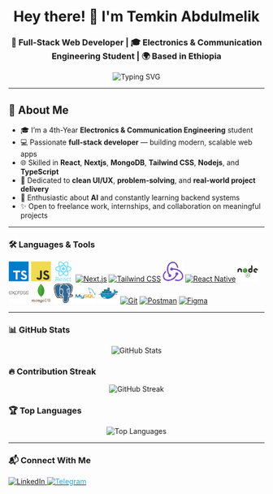 <!-- Profile Header -->
<h1 align="center">Hey there! 👋 I'm Temkin Abdulmelik</h1>
<h3 align="center">🚀 Full-Stack Web Developer | 🎓 Electronics & Communication Engineering Student | 🌍 Based in Ethiopia</h3>

<p align="center">
  <img src="https://readme-typing-svg.demolab.com?font=Fira+Code&weight=500&size=22&duration=3000&pause=1000&center=true&width=700&lines=Hi+I%27m+Temkin+Abdulmelik!;Full-Stack+Developer+%7C+React+%2F+Next.js+%2F+MongoDB;Problem+Solver+%26+AI+Enthusiast;Building+Clean+%26+Scalable+Web+Apps;Let%27s+Create+Something+Great+Together!" alt="Typing SVG" />
</p>

---

## 🧠 About Me

- 🎓 I’m a 4th-Year **Electronics & Communication Engineering** student  
- 💻 Passionate **full-stack developer** — building modern, scalable web apps  
- 🌐 Skilled in **React**, **Nextjs**, **MongoDB**, **Tailwind CSS**, **Nodejs**, and **TypeScript**  
- 🧩 Dedicated to **clean UI/UX**, **problem-solving**, and **real-world project delivery**  
- 🤖 Enthusiastic about **AI** and constantly learning backend systems  
- ✨ Open to freelance work, internships, and collaboration on meaningful projects  

---
### 🛠️ Languages & Tools  

<p align="left">
  <a href="https://www.typescriptlang.org/" target="_blank"><img src="https://raw.githubusercontent.com/devicons/devicon/master/icons/typescript/typescript-original.svg" alt="TypeScript" width="40" height="40"/></a>
  <a href="https://developer.mozilla.org/en-US/docs/Web/JavaScript" target="_blank"><img src="https://raw.githubusercontent.com/devicons/devicon/master/icons/javascript/javascript-original.svg" alt="JavaScript" width="40" height="40"/></a>
  <a href="https://reactjs.org/" target="_blank"><img src="https://raw.githubusercontent.com/devicons/devicon/master/icons/react/react-original-wordmark.svg" alt="React" width="40" height="40"/></a>
  <a href="https://nextjs.org/" target="_blank"><img src="https://cdn.worldvectorlogo.com/logos/nextjs-2.svg" alt="Next.js" width="40" height="40"/></a>
  <a href="https://tailwindcss.com/" target="_blank"><img src="https://www.vectorlogo.zone/logos/tailwindcss/tailwindcss-icon.svg" alt="Tailwind CSS" width="40" height="40"/></a>
  <a href="https://redux.js.org/" target="_blank"><img src="https://raw.githubusercontent.com/devicons/devicon/master/icons/redux/redux-original.svg" alt="Redux" width="40" height="40"/></a>
  <a href="https://reactnative.dev/" target="_blank"><img src="https://reactnative.dev/img/header_logo.svg" alt="React Native" width="40" height="40"/></a>
  <a href="https://nodejs.org/" target="_blank"><img src="https://raw.githubusercontent.com/devicons/devicon/master/icons/nodejs/nodejs-original-wordmark.svg" alt="Node.js" width="40" height="40"/></a>
  <a href="https://expressjs.com" target="_blank"><img src="https://raw.githubusercontent.com/devicons/devicon/master/icons/express/express-original-wordmark.svg" alt="Express" width="40" height="40"/></a>
  <a href="https://www.mongodb.com/" target="_blank"><img src="https://raw.githubusercontent.com/devicons/devicon/master/icons/mongodb/mongodb-original-wordmark.svg" alt="MongoDB" width="40" height="40"/></a>
  <a href="https://www.postgresql.org/" target="_blank"><img src="https://raw.githubusercontent.com/devicons/devicon/master/icons/postgresql/postgresql-original.svg" alt="PostgreSQL" width="40" height="40"/></a>
  <a href="https://www.mysql.com/" target="_blank"><img src="https://raw.githubusercontent.com/devicons/devicon/master/icons/mysql/mysql-original-wordmark.svg" alt="MySQL" width="40" height="40"/></a>
  <a href="https://www.docker.com/" target="_blank"><img src="https://raw.githubusercontent.com/devicons/devicon/master/icons/docker/docker-original.svg" alt="Docker" width="40" height="40"/></a>
  <a href="https://git-scm.com/" target="_blank"><img src="https://www.vectorlogo.zone/logos/git-scm/git-scm-icon.svg" alt="Git" width="40" height="40"/></a>
  <a href="https://postman.com" target="_blank"><img src="https://www.vectorlogo.zone/logos/getpostman/getpostman-icon.svg" alt="Postman" width="40" height="40"/></a>
  <a href="https://www.figma.com/" target="_blank"><img src="https://www.vectorlogo.zone/logos/figma/figma-icon.svg" alt="Figma" width="40" height="40"/></a>
</p>  

---

### 📊 GitHub Stats  

<p align="center">
  <img src="https://github-readme-stats.vercel.app/api?username=temkin236&show_icons=true&theme=radical&locale=en" alt="GitHub Stats" />
</p>  

### 🔥 Contribution Streak  

<p align="center">
  <img src="https://streak-stats.vercel.app?user=temkin236&theme=radical&border_radius=10&date_format=M%20j%5B,%20Y%5D" alt="GitHub Streak" />
</p>


### 🏆 Top Languages  

<p align="center">
  <img src="https://github-readme-stats.vercel.app/api/top-langs/?username=temkin236&layout=compact&theme=radical" alt="Top Languages" />
</p>  

---

### 📬 Connect With Me  

<p align="left">
  <a href="https://www.linkedin.com/in/temkin-abdulmelik-195582306/" target="_blank">
    <img src="https://cdn.jsdelivr.net/gh/devicons/devicon/icons/linkedin/linkedin-original.svg" alt="LinkedIn" width="40" height="40"/>
  </a>
  <a href="https://t.me/temkin23" target="_blank">
    <img src="https://cdn.jsdelivr.net/gh/simple-icons/simple-icons/icons/telegram.svg" alt="Telegram" width="40" height="40" style="color:#2CA5E0;"/>
  </a>
</p>
